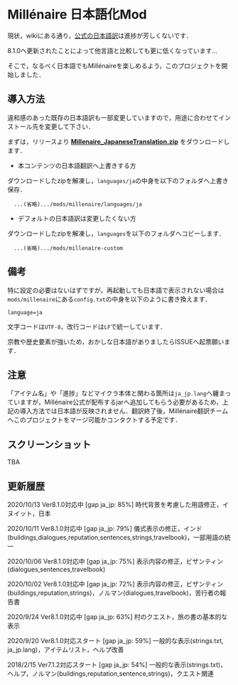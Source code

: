 # Millénaire 日本語化Mod

現状，wikiにある通り，[公式の日本語訳](https://www.millenaire.org/translations)は進捗が芳しくないです．

8.1.0へ更新されたことによって他言語と比較しても更に低くなっています...

そこで，なるべく日本語でもMillénaireを楽しめるよう，このプロジェクトを開始しました．

## 導入方法

違和感のあった既存の日本語訳も一部変更していますので，用途に合わせてインストール先を変更して下さい．

まずは，リリースより **[Millenaire_JapaneseTranslation.zip](https://github.com/takuzoo3868/millenaire_JapaneseTranslationMod/releases/latest)** をダウンロードします．

- 本コンテンツの日本語翻訳へ上書きする方

ダウンロードしたzipを解凍し，`languages/ja`の中身を以下のフォルダへ上書き保存．

```
  ...(省略).../mods/millenaire/languages/ja
```

- デフォルトの日本語訳は変更したくない方

ダウンロードしたzipを解凍し，`languages`を以下のフォルダへコピーします．

```
  ...(省略).../mods/millenaire-custom
```

## 備考

特に設定の必要はないはずですが，再起動しても日本語で表示されない場合は`mods/millenaire`にある`config.txt`の中身を以下のように書き換えます．

```
language=ja
```

文字コードは`UTF-8`，改行コードは`LF`で統一しています．

宗教や歴史要素が強いため，おかしな日本語がありましたらISSUEへ起票願います．

## 注意

「アイテム名」や「進捗」などマイクラ本体と関わる箇所は`ja_jp.lang`へ纏まっていますが，Millénaire公式が配布するjarへ追加してもらう必要があるため，上記の導入方法では日本語が反映されません．翻訳終了後，Millénaire翻訳チームへこのプロジェクトをマージ可能かコンタクトする予定です．

## スクリーンショット

TBA

## 更新履歴
2020/10/13 Ver8.1.0対応中 [gap ja_jp: 85%]
時代背景を考慮した用語修正，イヌイット，日本

2020/10/11 Ver8.1.0対応中 [gap ja_jp: 79%]
儀式表示の修正，インド(buildings,dialogues,reputation,sentences,strings,travelbook)，一部用語の統一

2020/10/06 Ver8.1.0対応中 [gap ja_jp: 75%]
表示内容の修正，ビザンティン(dialogues,sentences,travelbook)

2020/10/02 Ver8.1.0対応中 [gap ja_jp: 72%]
表示内容の修正，ビザンティン(buildings,reputation,strings)，ノルマン(dialogues,travelbook)，苦行者の報告書

2020/9/24 Ver8.1.0対応中 [gap ja_jp: 63%]
村のクエスト，旅の書の基本的な表示

2020/9/20 Ver8.1.0対応スタート [gap ja_jp: 59%]
一般的な表示(strings.txt, ja_jp.lang)，アイテムリスト，ヘルプ改善

2018/2/15 Ver7.1.2対応スタート [gap ja_jp: 54%]
一般的な表示(strings.txt)，ヘルプ，ノルマン(buildings,reputation,sentence,strings)，クエスト関連
